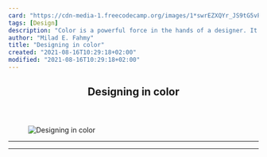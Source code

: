 ```yaml
---
card: "https://cdn-media-1.freecodecamp.org/images/1*swrEZXQYr_JS9tG5vP0hYw.png"
tags: [Design]
description: "Color is a powerful force in the hands of a designer. It draw"
author: "Milad E. Fahmy"
title: "Designing in color"
created: "2021-08-16T10:29:18+02:00"
modified: "2021-08-16T10:29:18+02:00"
---
```

<div class="site-wrapper">
<main id="site-main" class="site-main outer">
<div class="inner">
<article class="post-full post tag-design tag-ux tag-web-development tag-user-experience tag-tech ">
<header class="post-full-header">
<h1 class="post-full-title">Designing in color</h1>
</header>
<figure class="post-full-image">
<picture>
<source media="(max-width: 700px)" sizes="1px" srcset="data:image/gif;base64,R0lGODlhAQABAIAAAAAAAP///yH5BAEAAAAALAAAAAABAAEAAAIBRAA7 1w">
<source media="(min-width: 701px)" sizes="(max-width: 800px) 400px,
(max-width: 1170px) 700px,
1400px" srcset="https://cdn-media-1.freecodecamp.org/images/1*swrEZXQYr_JS9tG5vP0hYw.png 300w,
https://cdn-media-1.freecodecamp.org/images/1*swrEZXQYr_JS9tG5vP0hYw.png 600w,
https://cdn-media-1.freecodecamp.org/images/1*swrEZXQYr_JS9tG5vP0hYw.png 1000w,
https://cdn-media-1.freecodecamp.org/images/1*swrEZXQYr_JS9tG5vP0hYw.png 2000w">
<img onerror="this.style.display='none'" src="https://cdn-media-1.freecodecamp.org/images/1*swrEZXQYr_JS9tG5vP0hYw.png" alt="Designing in color">
</picture>
</figure>
<section class="post-full-content">
<div class="post-content">
</div>
<hr>
<hr>
</section>
</article>
</div>
</main>
</div>
<!-- Google Tag Manager (noscript) -->
<!-- End Google Tag Manager (noscript) -->
